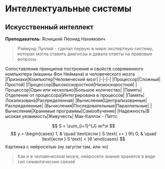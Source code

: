 # Интеллектуальные системы
## Искусственный интеллект
**Преподаватель**: Ясницкий Леонид Нахимович<br>
>Рэймунд Луллий - сделал первую в мире экспертную систему, которая могла ставить диагнозы и давала ответы на правовые вопросы<br>

Сопоставление принципов построение и свойств современного компьютера (машины Фон Неймана) и человеческого мозга<br>
|Признаки|Компьютер|Человеческий мозг|
|-|-|-|
|Процессор|Сложный|Простой|
|Процессор|Высокоскоростной|Низкоскоростной|
|Процессор|Один или несколько|Большое количество|
|Память|Отделение от процессора|Интегрирована в процессов|
|Память|Локализована|Распределенная|
|Вычисления|Централизованные|Распределенные|
|Вычисления|Последовательные|Параллельные|
|Вычисления|Хранимые программы|Самообучение|
|Надежность|В ысокая уязвимость|Живучесть|
Мак-Каллок - Питтс

$$ S = \sum_{i=1}^{J} wi*xi  $$
$$  y =
  \begin{cases}
    1,       & \quad \text{если } S \text{ >= } θ\\
    0,  & \quad \text{если } S \text{ < }θ
  \end{cases}
$$
Картинка с нейросетью (ну загугли там, или чо)<br>
>Как и в человеческом мозге, нейросети знания хранятся в виде сил семантических связей